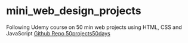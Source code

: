 # mini_web_design_projects
Following Udemy course on 50 min web projects using HTML, CSS and JavaScript
[Github Repo 50projects50days](https://github.com/bradtraversy/50projects50days)
